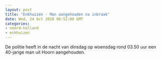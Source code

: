 ```yaml
---
layout: post
title: "Enkhuizen - Man aangehouden na inbraak"
date: Wed, 24 Oct 2018 08:52:00 GMT
categories: 
- noord-holland 
- enkhuizen 
---
```


De politie heeft in de nacht van dinsdag op woensdag rond 03.50 uur een 40-jarige man uit Hoorn aangehouden.

